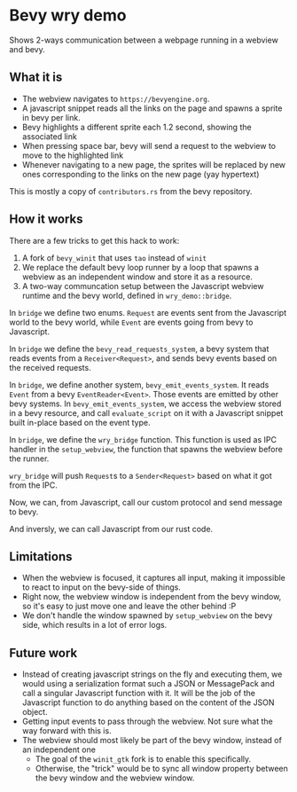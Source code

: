 # Bevy wry demo


Shows 2-ways communication between a webpage running in a webview and bevy.

## What it is

- The webview navigates to `https://bevyengine.org`.
- A javascript snippet reads all the links on the page and spawns a sprite in bevy per link.
- Bevy highlights a different sprite each 1.2 second, showing the associated link
- When pressing space bar, bevy will send a request to the webview to move to the highlighted link
- Whenever navigating to a new page, the sprites will be replaced by new ones
  corresponding to the links on the new page (yay hypertext)

This is mostly a copy of `contributors.rs` from the bevy repository.

## How it works

There are a few tricks to get this hack to work:

1. A fork of `bevy_winit` that uses `tao` instead of `winit`
2. We replace the default bevy loop runner by a loop that spawns a webview as
   an independent window and store it as a resource.
2. A two-way communcation setup between the Javascript webview runtime and the
   bevy world, defined in `wry_demo::bridge`.

In `bridge` we define two enums. `Request` are events sent from the Javascript
world to the bevy world, while `Event` are events going from bevy to Javascript.

In `bridge` we define the `bevy_read_requests_system`, a bevy system that reads
events from a `Receiver<Request>`, and sends bevy events based on the received
requests.

In `bridge`, we define another system, `bevy_emit_events_system`. It reads
`Event` from a bevy `EventReader<Event>`. Those events are emitted by other
bevy systems. In `bevy_emit_events_system`, we access the webview stored in
a bevy resource, and call `evaluate_script` on it with a Javascript snippet
built in-place based on the event type.

In `bridge`, we define the `wry_bridge` function. This function is used as IPC handler in the
`setup_webview`, the function that spawns the webview before the runner.

`wry_bridge` will push `Request`s to a `Sender<Request>` based on what it got
from the IPC.

Now, we can, from Javascript, call our custom protocol and send message to bevy.

And inversly, we can call Javascript from our rust code.

## Limitations

- When the webview is focused, it captures all input, making it impossible to
  react to input on the bevy-side of things.
- Right now, the webview window is independent from the bevy window, so it's easy
  to just move one and leave the other behind :P
- We don't handle the window spawned by `setup_webview` on the bevy side, which results in a
  lot of error logs.

## Future work

- Instead of creating javascript strings on the fly and executing them, we would
  using a serialization format such a JSON or MessagePack and call a singular
  Javascript function with it. It will be the job of the Javascript function to
  do anything based on the content of the JSON object.
- Getting input events to pass through the webview. Not sure what the way forward
  with this is.
- The webview should most likely be part of the bevy window, instead of an independent one
  - The goal of the `winit_gtk` fork is to enable this specifically.
  - Otherwise, the "trick" would be to sync all window property between the bevy window
    and the webview window.
